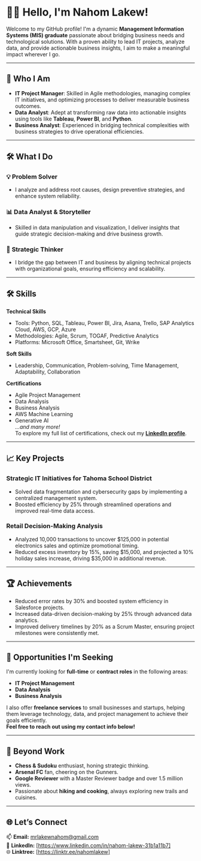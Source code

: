 # 👋🏾 Hello, I'm Nahom Lakew!


Welcome to my GitHub profile! I'm a dynamic **Management Information Systems (MIS) graduate** passionate about bridging business needs and technological solutions. With a proven ability to lead IT projects, analyze data, and provide actionable business insights, I aim to make a meaningful impact wherever I go.

---

## 🚀 **Who I Am**

- **IT Project Manager**: Skilled in Agile methodologies, managing complex IT initiatives, and optimizing processes to deliver measurable business outcomes.
- **Data Analyst**: Adept at transforming raw data into actionable insights using tools like **Tableau**, **Power BI**, and **Python**.
- **Business Analyst**: Experienced in bridging technical complexities with business strategies to drive operational efficiencies.

---

## 🛠 **What I Do**

### 💡 **Problem Solver**
- I analyze and address root causes, design preventive strategies, and enhance system reliability.

### 📊 **Data Analyst & Storyteller**
- Skilled in data manipulation and visualization, I deliver insights that guide strategic decision-making and drive business growth.

### 🧠 **Strategic Thinker**
- I bridge the gap between IT and business by aligning technical projects with organizational goals, ensuring efficiency and scalability.

---

## 🛠 **Skills**

**Technical Skills**  
- Tools: Python, SQL, Tableau, Power BI, Jira, Asana, Trello, SAP Analytics Cloud, AWS, GCP, Azure  
- Methodologies: Agile, Scrum, TOGAF, Predictive Analytics  
- Platforms: Microsoft Office, Smartsheet, Git, Wrike  

**Soft Skills**  
- Leadership, Communication, Problem-solving, Time Management, Adaptability, Collaboration  

**Certifications**  
- Agile Project Management  
- Data Analysis  
- Business Analysis  
- AWS Machine Learning  
- Generative AI  
*...and many more!*  
To explore my full list of certifications, check out my **[LinkedIn profile](https://www.linkedin.com/in/nahom-lakew-31b1a11b7)**.

---

## 📈 **Key Projects**

### Strategic IT Initiatives for Tahoma School District
- Solved data fragmentation and cybersecurity gaps by implementing a centralized management system.  
- Boosted efficiency by 25% through streamlined operations and improved real-time data access.  

### Retail Decision-Making Analysis
- Analyzed 10,000 transactions to uncover $125,000 in potential electronics sales and optimize promotional timing.  
- Reduced excess inventory by 15%, saving $15,000, and projected a 10% holiday sales increase, driving $35,000 in additional revenue.

---

## 🏆 **Achievements**

- Reduced error rates by 30% and boosted system efficiency in Salesforce projects.
- Increased data-driven decision-making by 25% through advanced data analytics.
- Improved delivery timelines by 20% as a Scrum Master, ensuring project milestones were consistently met.

---

## 💼 **Opportunities I'm Seeking**

I'm currently looking for **full-time** or **contract roles** in the following areas:
- **IT Project Management**
- **Data Analysis**
- **Business Analysis**

I also offer **freelance services** to small businesses and startups, helping them leverage technology, data, and project management to achieve their goals efficiently.  
**Feel free to reach out using my contact info below!**

---

## 🏓 **Beyond Work**

- **Chess & Sudoku** enthusiast, honing strategic thinking.  
- **Arsenal FC** fan, cheering on the Gunners.  
- **Google Reviewer** with a Master Reviewer badge and over 1.5 million views.  
- Passionate about **hiking and cooking**, always exploring new trails and cuisines.  

---

## 🌐 **Let’s Connect**

📫 **Email:** mrlakewnahom@gmail.com  
💼 **LinkedIn:** [https://www.linkedin.com/in/nahom-lakew-31b1a11b7]  
🌐 **Linktree:** [https://linktr.ee/nahomlakew]  

